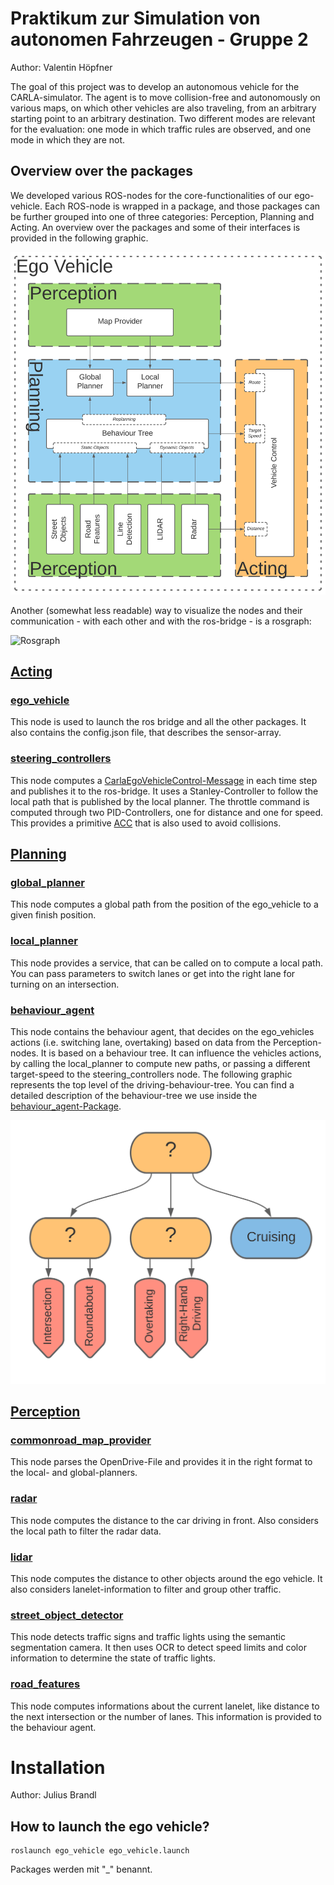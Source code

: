 # Praktikum zur Simulation von autonomen Fahrzeugen - Gruppe 2
Author: Valentin Höpfner

The goal of this project was to develop an autonomous vehicle for the CARLA-simulator. The agent is to move collision-free and autonomously on various maps, on which other vehicles are also traveling, from an arbitrary starting point to an arbitrary destination. Two different modes are relevant for the evaluation: one mode in which traffic rules are observed, and one mode in which they are not. 

## Overview over the packages
We developed various ROS-nodes for the core-functionalities of our ego-vehicle. Each ROS-node is wrapped in a package, and those packages can be further grouped into one of three categories: Perception, Planning and Acting. An overview over the packages and some of their interfaces is provided in the following graphic.

![Overview over the packages](documentation/package_overview.svg)

Another (somewhat less readable) way to visualize the nodes and their communication - with each other and with the ros-bridge - is a rosgraph:

![Rosgraph]()


## [Acting](Acting)

### [ego_vehicle](Acting/ego_vehicle)
This node is used to launch the ros bridge and all the other packages. It also contains the config.json file, that describes the sensor-array.

### [steering_controllers](Acting/steering_controllers)
This node computes a [CarlaEgoVehicleControl-Message](https://github.com/carla-simulator/ros-carla-msgs/blob/master/msg/CarlaEgoVehicleControl.msg) in each time step and publishes it to the ros-bridge. It uses a Stanley-Controller to follow the local path that is published by the local planner. The throttle command is computed through two PID-Controllers, one for distance and one for speed. This provides a primitive [ACC](https://en.wikipedia.org/wiki/Adaptive_cruise_control) that is also used to avoid collisions. 

## [Planning](Planning)

### [global_planner](Planning/global_planner)
This node computes a global path from the position of the ego_vehicle to a given finish position. 

### [local_planner](Planning/local_planner)
This node provides a service, that can be called on to compute a local path. You can pass parameters to switch lanes or get into the right lane for turning on an intersection.

### [behaviour_agent](Planning/behaviour_agent)
This node contains the behaviour agent, that decides on the ego_vehicles actions (i.e. switching lane, overtaking) based on data from the Perception-nodes. It is based on a behaviour tree. It can influence the vehicles actions, by calling the local_planner to compute new paths, or passing a different target-speed to the steering_controllers node. The following graphic represents the top level of the driving-behaviour-tree. You can find a detailed description of the behaviour-tree we use inside the [behaviour_agent-Package](Planning/behaviour_agent).

![BT-big-picture](documentation/behaviour_agent/bt_big_picture.svg)

## [Perception](Perception)

### [commonroad_map_provider](Perception/commonroad_map_provider)
This node parses the OpenDrive-File and provides it in the right format to the local- and global-planners.

### [radar](Perception/radar)
This node computes the distance to the car driving in front. Also considers the local path to filter the radar data. 

### [lidar](Perception/lidar)
This node computes the distance to other objects around the ego vehicle. It also considers lanelet-information to filter and group other traffic. 

### [street_object_detector](Perception/street_object_detector)
This node detects traffic signs and traffic lights using the semantic segmentation camera. It then uses OCR to detect speed limits and color information to determine the state of traffic lights.  

### [road_features](Perception/road_features)
This node computes informations about the current lanelet, like distance to the next intersection or the number of lanes. This information is provided to the behaviour agent. 



# Installation
Author: Julius Brandl

## How to launch the ego vehicle?
```shell
roslaunch ego_vehicle ego_vehicle.launch
```
Packages werden mit "_" benannt.